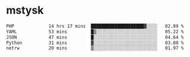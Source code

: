 # mstysk

<!--START_SECTION:waka-->

```txt
PHP             14 hrs 17 mins  ████████████████████▓░░░░   82.89 %
YAML            53 mins         █▒░░░░░░░░░░░░░░░░░░░░░░░   05.22 %
JSON            47 mins         █░░░░░░░░░░░░░░░░░░░░░░░░   04.64 %
Python          31 mins         ▓░░░░░░░░░░░░░░░░░░░░░░░░   03.08 %
netrw           20 mins         ▒░░░░░░░░░░░░░░░░░░░░░░░░   01.97 %
```

<!--END_SECTION:waka-->
